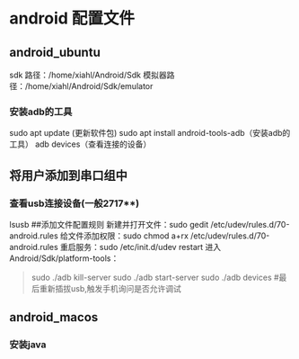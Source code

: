 # android 配置文件
## android_ubuntu
sdk 路径：/home/xiahl/Android/Sdk
模拟器路径：/home/xiahl/Android/Sdk/emulator
### 安装adb的工具
sudo apt update (更新软件包)
sudo apt install android-tools-adb（安装adb的工具）
adb devices（查看连接的设备）
## 将用户添加到串口组中
### 查看usb连接设备(一般2717**)
lsusb
##添加文件配置规则
新建并打开文件：sudo gedit /etc/udev/rules.d/70-android.rules
给文件添加权限：sudo chmod a+rx /etc/udev/rules.d/70-android.rules
重启服务：sudo /etc/init.d/udev restart
进入Android/Sdk/platform-tools：
>sudo ./adb kill-server
>sudo ./adb start-server
>sudo ./adb devices
#最后重新插拔usb,触发手机询问是否允许调试
## android_macos
### 安装java


